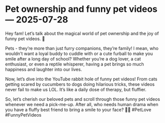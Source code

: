 # Pet ownership and funny pet videos — 2025-07-28

Hey fam! Let’s talk about the magical world of pet ownership and the joy of funny pet videos. 🐾

Pets - they’re more than just furry companions, they’re family! I mean, who wouldn’t want a loyal buddy to cuddle with or a cute furball to make you smile after a long day of school? Whether you’re a dog lover, a cat enthusiast, or even a reptile whisperer, having a pet brings so much happiness and laughter into our lives.

Now, let’s dive into the YouTube rabbit hole of funny pet videos! From cats getting scared by cucumbers to dogs doing hilarious tricks, these videos never fail to make us LOL. It’s like a daily dose of therapy, but fluffier.

So, let’s cherish our beloved pets and scroll through those funny pet videos whenever we need a pick-me-up. After all, who needs human drama when you have a fluffy best friend to bring a smile to your face? 🐶💕 #PetLove #FunnyPetVideos